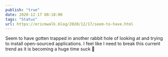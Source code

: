```yaml
---
publish: "true"
date: 2020-12-17 08:18:00
tags: "Status"
url: https://ericmwalk.blog/2020/12/17/seem-to-have.html
---
```


Seem to have gotten trapped in another rabbit hole of looking at and trying to install open-sourced applications. I feel like I need to break this current trend as it is becoming a huge time suck 🤔